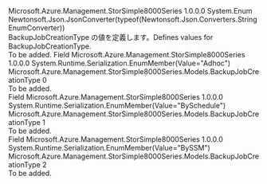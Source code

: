 <Type Name="BackupJobCreationType" FullName="Microsoft.Azure.Management.StorSimple8000Series.Models.BackupJobCreationType">
  <TypeSignature Language="C#" Value="public enum BackupJobCreationType" />
  <TypeSignature Language="ILAsm" Value=".class public auto ansi sealed BackupJobCreationType extends System.Enum" />
  <TypeSignature Language="DocId" Value="T:Microsoft.Azure.Management.StorSimple8000Series.Models.BackupJobCreationType" />
  <TypeSignature Language="VB.NET" Value="Public Enum BackupJobCreationType" />
  <TypeSignature Language="F#" Value="type BackupJobCreationType = " />
  <AssemblyInfo>
    <AssemblyName>Microsoft.Azure.Management.StorSimple8000Series</AssemblyName>
    <AssemblyVersion>1.0.0.0</AssemblyVersion>
  </AssemblyInfo>
  <Base>
    <BaseTypeName>System.Enum</BaseTypeName>
  </Base>
  <Attributes>
    <Attribute>
      <AttributeName>Newtonsoft.Json.JsonConverter(typeof(Newtonsoft.Json.Converters.StringEnumConverter))</AttributeName>
    </Attribute>
  </Attributes>
  <Docs>
    <summary>
            <span data-ttu-id="2b914-101">BackupJobCreationType の値を定義します。</span><span class="sxs-lookup"><span data-stu-id="2b914-101">Defines values for BackupJobCreationType.</span></span>
            </summary>
    <remarks>To be added.</remarks>
  </Docs>
  <Members>
    <Member MemberName="Adhoc">
      <MemberSignature Language="C#" Value="Adhoc" />
      <MemberSignature Language="ILAsm" Value=".field public static literal valuetype Microsoft.Azure.Management.StorSimple8000Series.Models.BackupJobCreationType Adhoc = int32(0)" />
      <MemberSignature Language="DocId" Value="F:Microsoft.Azure.Management.StorSimple8000Series.Models.BackupJobCreationType.Adhoc" />
      <MemberSignature Language="VB.NET" Value="Adhoc" />
      <MemberSignature Language="F#" Value="Adhoc = 0" Usage="Microsoft.Azure.Management.StorSimple8000Series.Models.BackupJobCreationType.Adhoc" />
      <MemberType>Field</MemberType>
      <AssemblyInfo>
        <AssemblyName>Microsoft.Azure.Management.StorSimple8000Series</AssemblyName>
        <AssemblyVersion>1.0.0.0</AssemblyVersion>
      </AssemblyInfo>
      <Attributes>
        <Attribute>
          <AttributeName>System.Runtime.Serialization.EnumMember(Value="Adhoc")</AttributeName>
        </Attribute>
      </Attributes>
      <ReturnValue>
        <ReturnType>Microsoft.Azure.Management.StorSimple8000Series.Models.BackupJobCreationType</ReturnType>
      </ReturnValue>
      <MemberValue>0</MemberValue>
      <Docs>
        <summary>To be added.</summary>
      </Docs>
    </Member>
    <Member MemberName="BySchedule">
      <MemberSignature Language="C#" Value="BySchedule" />
      <MemberSignature Language="ILAsm" Value=".field public static literal valuetype Microsoft.Azure.Management.StorSimple8000Series.Models.BackupJobCreationType BySchedule = int32(1)" />
      <MemberSignature Language="DocId" Value="F:Microsoft.Azure.Management.StorSimple8000Series.Models.BackupJobCreationType.BySchedule" />
      <MemberSignature Language="VB.NET" Value="BySchedule" />
      <MemberSignature Language="F#" Value="BySchedule = 1" Usage="Microsoft.Azure.Management.StorSimple8000Series.Models.BackupJobCreationType.BySchedule" />
      <MemberType>Field</MemberType>
      <AssemblyInfo>
        <AssemblyName>Microsoft.Azure.Management.StorSimple8000Series</AssemblyName>
        <AssemblyVersion>1.0.0.0</AssemblyVersion>
      </AssemblyInfo>
      <Attributes>
        <Attribute>
          <AttributeName>System.Runtime.Serialization.EnumMember(Value="BySchedule")</AttributeName>
        </Attribute>
      </Attributes>
      <ReturnValue>
        <ReturnType>Microsoft.Azure.Management.StorSimple8000Series.Models.BackupJobCreationType</ReturnType>
      </ReturnValue>
      <MemberValue>1</MemberValue>
      <Docs>
        <summary>To be added.</summary>
      </Docs>
    </Member>
    <Member MemberName="BySSM">
      <MemberSignature Language="C#" Value="BySSM" />
      <MemberSignature Language="ILAsm" Value=".field public static literal valuetype Microsoft.Azure.Management.StorSimple8000Series.Models.BackupJobCreationType BySSM = int32(2)" />
      <MemberSignature Language="DocId" Value="F:Microsoft.Azure.Management.StorSimple8000Series.Models.BackupJobCreationType.BySSM" />
      <MemberSignature Language="VB.NET" Value="BySSM" />
      <MemberSignature Language="F#" Value="BySSM = 2" Usage="Microsoft.Azure.Management.StorSimple8000Series.Models.BackupJobCreationType.BySSM" />
      <MemberType>Field</MemberType>
      <AssemblyInfo>
        <AssemblyName>Microsoft.Azure.Management.StorSimple8000Series</AssemblyName>
        <AssemblyVersion>1.0.0.0</AssemblyVersion>
      </AssemblyInfo>
      <Attributes>
        <Attribute>
          <AttributeName>System.Runtime.Serialization.EnumMember(Value="BySSM")</AttributeName>
        </Attribute>
      </Attributes>
      <ReturnValue>
        <ReturnType>Microsoft.Azure.Management.StorSimple8000Series.Models.BackupJobCreationType</ReturnType>
      </ReturnValue>
      <MemberValue>2</MemberValue>
      <Docs>
        <summary>To be added.</summary>
      </Docs>
    </Member>
  </Members>
</Type>